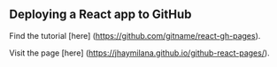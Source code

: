## Deploying a React app to GitHub

Find the tutorial [here] (https://github.com/gitname/react-gh-pages).

Visit the page [here] (https://jhaymilana.github.io/github-react-pages/).
